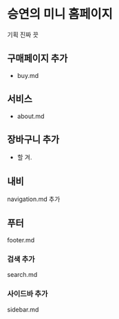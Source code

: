 # 승연의 미니 홈페이지

기획 진짜 끗

## 구매페이지 추가
- buy.md

## 서비스
- about.md

## 장바구니 추가
- 할 겨.

## 내비
navigation.md 추가

## 푸터
footer.md

### 검색 추가
search.md

### 사이드바 추가
sidebar.md
